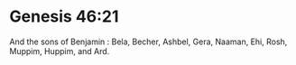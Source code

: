 # Genesis 46:21

And the sons of Benjamin : Bela, Becher, Ashbel, Gera, Naaman, Ehi, Rosh, Muppim, Huppim, and Ard.
